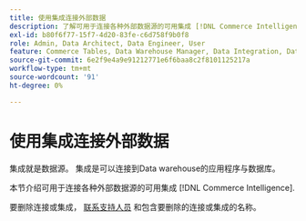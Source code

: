 ```yaml
---
title: 使用集成连接外部数据
description: 了解可用于连接各种外部数据源的可用集成 [!DNL Commerce Intelligence].
exl-id: b80f6f77-15f7-4d20-83fe-c6d758f9b0f8
role: Admin, Data Architect, Data Engineer, User
feature: Commerce Tables, Data Warehouse Manager, Data Integration, Data Import/Export
source-git-commit: 6e2f9e4a9e91212771e6f6baa8c2f8101125217a
workflow-type: tm+mt
source-wordcount: '91'
ht-degree: 0%

---
```


# 使用集成连接外部数据

集成就是数据源。 集成是可以连接到Data warehouse的应用程序与数据库。

本节介绍可用于连接各种外部数据源的可用集成 [!DNL Commerce Intelligence].

要删除连接或集成， [联系支持人员](https://experienceleague.adobe.com/docs/commerce-knowledge-base/kb/troubleshooting/miscellaneous/mbi-service-policies.html) 和包含要删除的连接或集成的名称。
